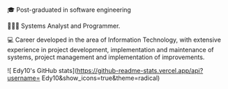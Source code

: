 🎓 Post-graduated in software engineering

🧑🏽‍💻 Systems Analyst and Programmer. 

💻 Career developed in the area of Information Technology, with extensive experience in project development, implementation and maintenance of systems, project management and implementation of improvements. 

![ Edy10's GitHub stats](https://github-readme-stats.vercel.app/api?username= Edy10&show_icons=true&theme=radical)



